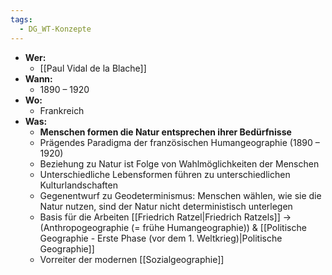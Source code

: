 ```yaml
---
tags:
  - DG_WT-Konzepte
---
```


- **Wer:**
	- [[Paul Vidal de la Blache]]
- **Wann:**
	- 1890 – 1920
- **Wo:**
	- Frankreich
- **Was:**
	- **Menschen formen die Natur entsprechen ihrer Bedürfnisse**
	- Prägendes Paradigma der französischen Humangeographie (1890 – 1920)
	- Beziehung zu Natur ist Folge von Wahlmöglichkeiten der Menschen
	- Unterschiedliche Lebensformen führen zu unterschiedlichen Kulturlandschaften
	- Gegenentwurf zu Geodeterminismus: Menschen wählen, wie sie die Natur nutzen, sind der Natur nicht deterministisch unterlegen
	- Basis für die Arbeiten [[Friedrich Ratzel|Friedrich Ratzels]] → (Anthropogeographie (= frühe Humangeographie)) & [[Politische Geographie -  Erste Phase (vor dem 1. Weltkrieg)|Politische Geographie]]
	- Vorreiter der modernen [[Sozialgeographie]]